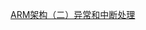
[ARM架构（二）异常和中断处理](https://willendless.github.io/%E4%BD%93%E7%B3%BB%E7%BB%93%E6%9E%84/2021/03/11/ARM%E6%9E%B6%E6%9E%842/)
